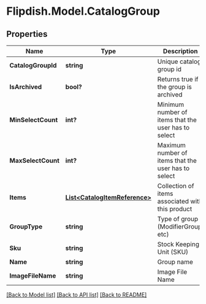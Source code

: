# Flipdish.Model.CatalogGroup
## Properties

Name | Type | Description | Notes
------------ | ------------- | ------------- | -------------
**CatalogGroupId** | **string** | Unique catalog group id | [optional] 
**IsArchived** | **bool?** | Returns true if the group is archived | [optional] 
**MinSelectCount** | **int?** | Minimum number of items that the user has to select | [optional] 
**MaxSelectCount** | **int?** | Maximum number of items that the user has to select | [optional] 
**Items** | [**List&lt;CatalogItemReference&gt;**](CatalogItemReference.md) | Collection of items associated with this product | [optional] 
**GroupType** | **string** | Type of group (ModifierGroup, etc) | 
**Sku** | **string** | Stock Keeping Unit (SKU) | 
**Name** | **string** | Group name | 
**ImageFileName** | **string** | Image File Name | [optional] 

[[Back to Model list]](../README.md#documentation-for-models) [[Back to API list]](../README.md#documentation-for-api-endpoints) [[Back to README]](../README.md)

